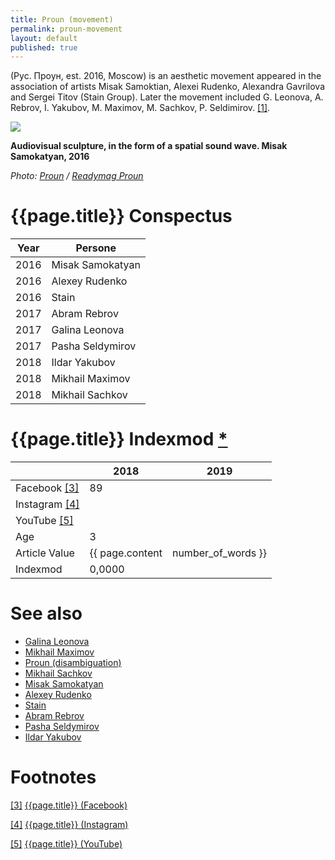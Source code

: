 ```yaml
---
title: Proun (movement)
permalink: proun-movement
layout: default
published: true
---
```


(Рус. Проун, est. 2016, Moscow) is an aesthetic movement appeared in the association of artists Misak Samoktian, Alexei Rudenko, Alexandra Gavrilova and Sergei Titov (Stain Group). Later the movement included G. Leonova, A. Rebrov, I. Yakubov, M. Maximov, M. Sachkov, P. Seldimirov. <span id="a1">[\[1\]](#f1)</span>. 

![](https://rm-content.s3-accelerate.amazonaws.com/58cea0d6ef52950077521e06/890473/upload-2bd57570-bb65-11e7-b2f7-4506fd48469e.jpg)

**Audiovisual sculpture, in the form of a spatial sound wave. Misak Samokatyan, 2016**

*Photo: [Proun](proun-movement) / [Readymag Proun](https://readymag.com/proun/893272/)*

# {{page.title}} Conspectus

|Year|Persone|
|-|-|
|2016|Misak Samokatyan|
|2016|Alexey Rudenko|
|2016|Stain|
|2017|Abram Rebrov|
|2017|Galina Leonova|
|2017|Pasha Seldymirov|
|2018|Ildar Yakubov|
|2018|Mikhail Maximov|
|2018|Mikhail Sachkov|

# {{page.title}} Indexmod [*](indexmod)

||2018|2019|
|-|-|-|
|Facebook <span id="a3">[\[3\]](#f3)</span>|89||
|Instagram <span id="a4">[\[4\]](#f4)</span>|||
|YouTube <span id="a5">[\[5\]](#f5)</span>|||
|Age|3||
|Article Value|{{ page.content | number_of_words }}||
|Indexmod|0,0000||

# See also

+ [Galina Leonova](index)
+ [Mikhail Maximov](index)
+ [Proun (disambiguation)](proun-disambiguation)
+ [Mikhail Sachkov](index)
+ [Misak Samokatyan](index)
+ [Alexey Rudenko](index)
+ [Stain](index)
+ [Abram Rebrov](index)
+ [Pasha Seldymirov](index)
+ [Ildar Yakubov](index)



# Footnotes

[[3]](#a3) <span id="f3"></span> [{{page.title}} (Facebook)](https://www.facebook.com/PROUNcontinuum/)

[[4]](#a4) <span id="f4"></span> [{{page.title}} (Instagram)](index)

[[5]](#a5) <span id="f5"></span> [{{page.title}} (YouTube)](index)
